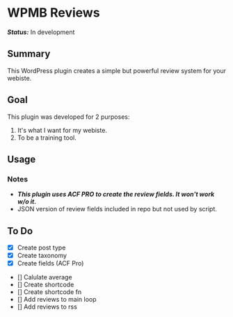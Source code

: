 # WPMB Reviews

**_Status:_** In development

## Summary

This WordPress plugin creates a simple but powerful review system for your webiste.

## Goal

This plugin was developed for 2 purposes:

1. It's what I want for my webiste.
2. To be a training tool.

## Usage

### Notes

- **_This plugin uses ACF PRO to create the review fields. It won't work w/o it._**
- JSON version of review fields included in repo but not used by script.

## To Do

- [x] Create post type
- [x] Create taxonomy
- [x] Create fields (ACF Pro)
- [] Calulate average
- [] Create shortcode
- [] Create shortcode fn
- [] Add reviews to main loop
- [] Add reviews to rss
